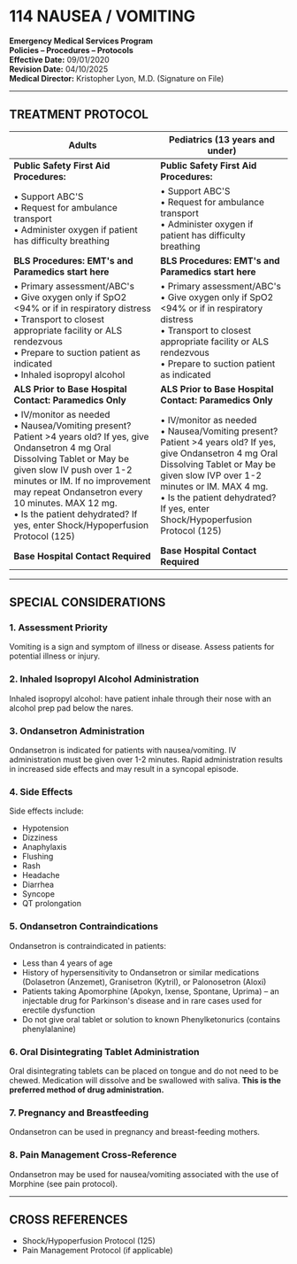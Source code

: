 # 114 NAUSEA / VOMITING

**Emergency Medical Services Program**  
**Policies – Procedures – Protocols**  
**Effective Date:** 09/01/2020  
**Revision Date:** 04/10/2025  
**Medical Director:** Kristopher Lyon, M.D. (Signature on File)

---

## TREATMENT PROTOCOL

| **Adults** | **Pediatrics (13 years and under)** |
|------------|-------------------------------------|
| **Public Safety First Aid Procedures:** | **Public Safety First Aid Procedures:** |
| • Support ABC'S<br>• Request for ambulance transport<br>• Administer oxygen if patient has difficulty breathing | • Support ABC'S<br>• Request for ambulance transport<br>• Administer oxygen if patient has difficulty breathing |
| **BLS Procedures: EMT's and Paramedics start here** | **BLS Procedures: EMT's and Paramedics start here** |
| • Primary assessment/ABC's<br>• Give oxygen only if SpO2 <94% or if in respiratory distress<br>• Transport to closest appropriate facility or ALS rendezvous<br>• Prepare to suction patient as indicated<br>• Inhaled isopropyl alcohol | • Primary assessment/ABC's<br>• Give oxygen only if SpO2 <94% or if in respiratory distress<br>• Transport to closest appropriate facility or ALS rendezvous<br>• Prepare to suction patient as indicated |
| **ALS Prior to Base Hospital Contact: Paramedics Only** | **ALS Prior to Base Hospital Contact: Paramedics Only** |
| • IV/monitor as needed<br>• Nausea/Vomiting present? Patient >4 years old? If yes, give Ondansetron 4 mg Oral Dissolving Tablet or May be given slow IV push over 1-2 minutes or IM. If no improvement may repeat Ondansetron every 10 minutes. MAX 12 mg.<br>• Is the patient dehydrated? If yes, enter Shock/Hypoperfusion Protocol (125) | • IV/monitor as needed<br>• Nausea/Vomiting present? Patient >4 years old? If yes, give Ondansetron 4 mg Oral Dissolving Tablet or May be given slow IVP over 1-2 minutes or IM. MAX 4 mg.<br>• Is the patient dehydrated? If yes, enter Shock/Hypoperfusion Protocol (125) |
| **Base Hospital Contact Required** | **Base Hospital Contact Required** |

---

## SPECIAL CONSIDERATIONS

### 1. Assessment Priority

Vomiting is a sign and symptom of illness or disease. Assess patients for potential illness or injury.

### 2. Inhaled Isopropyl Alcohol Administration

Inhaled isopropyl alcohol: have patient inhale through their nose with an alcohol prep pad below the nares.

### 3. Ondansetron Administration

Ondansetron is indicated for patients with nausea/vomiting. IV administration must be given over 1-2 minutes. Rapid administration results in increased side effects and may result in a syncopal episode.

### 4. Side Effects

Side effects include:
- Hypotension
- Dizziness
- Anaphylaxis
- Flushing
- Rash
- Headache
- Diarrhea
- Syncope
- QT prolongation

### 5. Ondansetron Contraindications

Ondansetron is contraindicated in patients:
- Less than 4 years of age
- History of hypersensitivity to Ondansetron or similar medications (Dolasetron (Anzemet), Granisetron (Kytril), or Palonosetron (Aloxi)
- Patients taking Apomorphine (Apokyn, Ixense, Spontane, Uprima) – an injectable drug for Parkinson's disease and in rare cases used for erectile dysfunction
- Do not give oral tablet or solution to known Phenylketonurics (contains phenylalanine)

### 6. Oral Disintegrating Tablet Administration

Oral disintegrating tablets can be placed on tongue and do not need to be chewed. Medication will dissolve and be swallowed with saliva. **This is the preferred method of drug administration.**

### 7. Pregnancy and Breastfeeding

Ondansetron can be used in pregnancy and breast-feeding mothers.

### 8. Pain Management Cross-Reference

Ondansetron may be used for nausea/vomiting associated with the use of Morphine (see pain protocol).

---

## CROSS REFERENCES

- Shock/Hypoperfusion Protocol (125)
- Pain Management Protocol (if applicable)




